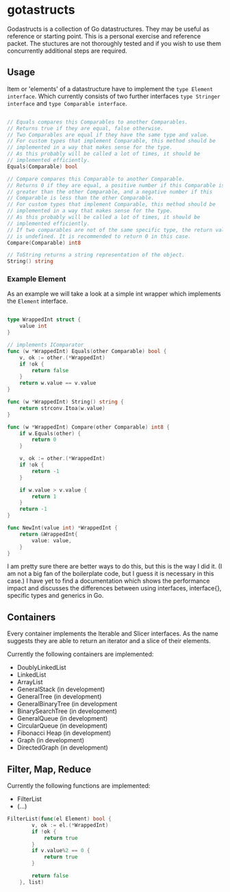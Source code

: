 # gotastructs

Godastructs is a collection of Go datastructures.
They may be useful as reference or starting point.
This is a personal exercise and reference packet.
The stuctures are not thoroughly tested and if you
wish to use them concurrently additional steps are required.

## Usage

Item or 'elements' of a datastructure have to implement the `type Element interface`.
Which currently consists of two further interfaces `type Stringer interface` and `type Comparable interface`.
```go

// Equals compares this Comparables to another Comparables.
// Returns true if they are equal, false otherwise.
// Two Comparables are equal if they have the same type and value.
// For custom types that implement Comparable, this method should be
// implemented in a way that makes sense for the type.
// As this probably will be called a lot of times, it should be
// implemented efficiently.
Equals(Comparable) bool

```

```go
// Compare compares this Comparable to another Comparable.
// Returns 0 if they are equal, a positive number if this Comparable is
// greater than the other Comparable, and a negative number if this
// Comparable is less than the other Comparable.
// For custom types that implement Comparable, this method should be
// implemented in a way that makes sense for the type.
// As this probably will be called a lot of times, it should be
// implemented efficiently.
// If two comparables are not of the same specific type, the return value
// is undefined. It is recommended to return 0 in this case.
Compare(Comparable) int8 
```

```go
// ToString returns a string representation of the object. 
String() string

```

### Example Element

As an example we will take a look at a simple int wrapper which implements the `Element` interface.
```go

type WrappedInt struct {
	value int
}

// implements IComparator
func (w *WrappedInt) Equals(other Comparable) bool {
	v, ok := other.(*WrappedInt)
	if !ok {
		return false
	}
	return w.value == v.value
}

func (w *WrappedInt) String() string {
	return strconv.Itoa(w.value)
}

func (w *WrappedInt) Compare(other Comparable) int8 {
	if w.Equals(other) {
		return 0
	}

	v, ok := other.(*WrappedInt)
	if !ok {
		return -1
	}

	if w.value > v.value {
		return 1
	}
	return -1
}

func NewInt(value int) *WrappedInt {
	return &WrappedInt{
		value: value,
	}
}


```

I am pretty sure there are better ways to do this, but this is the way I did it.
(I am not a big fan of the boilerplate code, but I guess it is necessary in this case.)
I have yet to find a documentation which shows the performance impact and discusses the
differences between using interfaces, interface{}, specific types and generics in Go.

## Containers

Every container implements the Iterable and Slicer interfaces.
As the name suggests they are able to return an iterator and a slice of their elements.

Currently the following containers are implemented:
- DoublyLinkedList
- LinkedList
- ArrayList
- GeneralStack (in development)
- GeneralTree (in development)
- GeneralBinaryTree (in development
- BinarySearchTree (in development)
- GeneralQueue (in development)
- CircularQueue (in development)
- Fibonacci Heap (in development)
- Graph (in development)
- DirectedGraph (in development)

## Filter, Map, Reduce

Currently the following functions are implemented:
- FilterList
- (...)

```go
FilterList(func(el Element) bool {
		v, ok := el.(*WrappedInt)
		if !ok {
			return true
		}
		if v.value%2 == 0 {
			return true
		}

		return false
	}, list)
```

